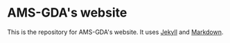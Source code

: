 # AMS-GDA's website

This is the repository for AMS-GDA's website. It uses [Jekyll](http://jekyllrb.com) and [Markdown](https://guides.github.com/features/mastering-markdown/).
